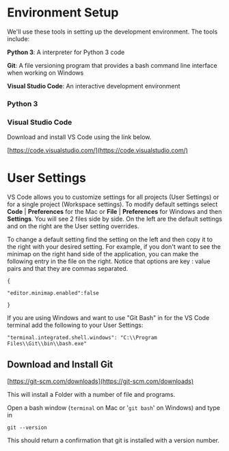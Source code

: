 # Environment Setup

We'll use these tools in setting up the development environment.   The tools include:

**Python 3**: A interpreter for Python 3 code

**Git**: A file versioning program that provides a bash command line interface when working on Windows

**Visual Studio Code**: An interactive development environment

### Python 3

### 

### Visual Studio Code
Download and install VS Code using the link below.

[https://code.visualstudio.com/](https://code.visualstudio.com/)

# User Settings

VS Code allows you to customize settings for all projects \(User Settings\) or for a single project \(Workspace settings\).  To modify default settings select **Code** \| **Preferences** for the Mac or **File** \| **Preferences** for Windows and then **Settings**.  You will see 2 files side by side.  On the left are the default settings and on the right are the User setting overrides.



To change a default setting find the setting on the left and then copy it to the right with your desired setting.  For example, if you don't want to see the minimap on the right hand side of the application, you can make the following entry in the file on the right. Notice that options are key : value pairs and that they are commas separated.

`{`

`"editor.minimap.enabled":false`

`}`

If you are using Windows and want to use "Git Bash" in for the VS Code terminal add the following to your User Settings:

`"terminal.integrated.shell.windows": "C:\\Program Files\\Git\\bin\\bash.exe"`


### 

## Download and Install Git

[https://git-scm.com/downloads](https://git-scm.com/downloads)

This will install a Folder with a number of file and programs.

Open a bash window \(`terminal` on Mac or '`git bash`' on Windows\) and type in

`git --version`

This should return a confirmation that git is installed with a version number.

## 



